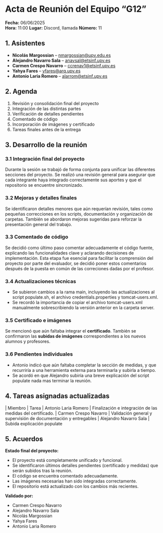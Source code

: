 # Acta de Reunión del Equipo “G12”

**Fecha:** 06/06/2025  
**Hora:** 11:00
**Lugar:** Discord, llamada
**Número:** 11  

## 1. Asistentes 
- **Nicolás Margossian** – nmargossian@upv.edu.es  
- **Alejandro Navarro Sala** – anavsal@etsinf.upv.es  
- **Carmen Crespo Navarro**  – ccrenav1@etsinf.upv.es
- **Yahya Fares**  – yfares@arq.upv.es
- **Antonio Laria Romero** – alarrom@etsinf.upv.es

## 2. Agenda  
1. Revisión y consolidación final del proyecto  
2. Integración de las distintas partes  
3. Verificación de detalles pendientes  
4. Comentado de código  
5. Incorporación de imágenes y certificado  
6. Tareas finales antes de la entrega

## 3. Desarrollo de la reunión

### 3.1 Integración final del proyecto  
Durante la sesión se trabajó de forma conjunta para unificar las diferentes secciones del proyecto. 
Se realizó una revisión general para asegurar que cada integrante haya integrado correctamente sus aportes y que el repositorio se encuentre sincronizado.

### 3.2 Mejoras y detalles finales  
Se identificaron detalles menores que aún requerían revisión, tales como pequeñas correcciones en los scripts, documentación y organización de carpetas. 
También se abordaron mejoras sugeridas para reforzar la presentación general del trabajo.

### 3.3 Comentado de código  
Se decidió como último paso comentar adecuadamente el código fuente, explicando las funcionalidades clave y aclarando decisiones de implementación. 
Esta etapa fue esencial para facilitar la comprensión del proyecto por parte del evaluador, se decidió poner estos comentarios después de la puesta en común de las correciones dadas por el profesor.

### 3.4 Actualizaciones técnicas  
- Se subieron cambios a la rama main, incluyendo las actualizaciones al script populate.sh, el archivo credentials.properties y tomcat-users.xml.
- Se recordó  la importancia de copiar el archivo tomcat-users.xml manualmente sobrescribiendo la versión anterior en la carpeta server.

### 3.5 Certificado e imágenes  
Se mencionó que aún faltaba integrar el **certificado**. También se confirmaron las **subidas de imágenes** correspondientes a los nuevos alumnos y profesores.

### 3.6 Pendientes individuales  
- Antonio indicó que aún faltaba completar la sección de medidas, y que recurriría a una herramienta externa para terminarla y subirla a tiempo.
- Se acordó en que Alejandro subiría una breve explicación del script populate nada mas terminar la reunión.

## 4. Tareas asignadas actualizadas
| Miembro                | Tarea
| Antonio Laria Romero   | Finalización e integración de las medidas del certificado.
| Carmen Crespo Navarro  | Validación general y supervisión de documentación y entregables
| Alejandro Navarro Sala | Subida explicación populate

## 5. Acuerdos  

**Estado final del proyecto:**  
- El proyecto está completamente unificado y funcional.  
- Se identificaron últimos detalles pendientes (certificado y medidas) que serán subidos tras la reunión.  
- El código se encuentra comentado adecuadamente.  
- Las imágenes necesarias han sido integradas correctamente.  
- El repositorio está actualizado con los cambios más recientes.

**Validado por:**  
- Carmen Crespo Navarro  
- Alejandro Navarro Sala  
- Nicolás Margossian  
- Yahya Fares  
- Antonio Laria Romero  
